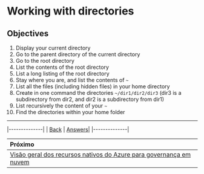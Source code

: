 # Working with directories

## Objectives

1. Display your current directory
2. Go to the parent directory of the current directory
3. Go to the root directory
4. List the contents of the root directory
5. List a long listing of the root directory
6. Stay where you are, and list the contents of `~`
7.  List all the files (including hidden files) in your home directory
8. Create in one command the directories `~/dir1/dir2/dir3` (dir3 is a subdirectory from dir2, and dir2 is a subdirectory from dir1)
9. List recursively the content of your `~` 
10. Find the directories within your home folder


---
|--------------|
| [Back](/README.md) | [Answers](https://github.com/ricmmartins/fasthack-linux-answers/blob/main/challenges/lab-working-directories.md)|
|--------------|

| Próximo | 
|:-----
| [Visão geral dos recursos nativos do Azure para governança em nuvem](/guide/overview-native-features.md)
